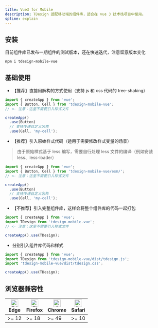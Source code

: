 ```yaml
---
title: Vue3 for Mobile
description: TDesign 适配移动端的组件库，适合在 vue 3 技术栈项目中使用。
spline: explain
---
```



## 安装

目前组件库已发布一期组件的测试版本，还在快速迭代，注意留意版本变化

```bash
npm i tdesign-mobile-vue
```

## 基础使用

- 【推荐】直接用解构的方式使用（支持 js 和 css 代码的 tree-shaking）

```js
import { createApp } from 'vue';
import { Button, Cell } from 'tdesign-mobile-vue';
// <- 注意：这里不需要引入样式文件

createApp()
  .use(Button)
  // 支持传递自定义名称
  .use(Cell, 'my-cell');
```

- 【推荐】引入原始样式代码（适用于需要修改样式变量的场景）

> 由于原始样式基于 less 编写，需要自行处理 less 文件的编译（例如安装 less、less-loader）

```js
import { createApp } from 'vue';
import { Button, Cell } from 'tdesign-mobile-vue/esm/';
// <- 注意：这里不需要引入样式文件

createApp()
  .use(Button)
  // 支持传递自定义名称
  .use(Cell, 'my-cell');
```

- 【不推荐】引入完整组件库，这样会将整个组件库的代码一起打包

```js
import { createApp } from 'vue';
import TDesign from 'tdesign-mobile-vue';
// <- 注意：这里不需要引入样式文件

createApp().use(TDesign);
```

- 分别引入组件库代码和样式

```js
import { createApp } from 'vue';
import TDesign from 'tdesign-mobile-vue/dist/tdesign.js';
import 'tdesign-mobile-vue/dist/tdesign.css';

createApp().use(TDesign);
```

## 浏览器兼容性

| [<img src="https://raw.githubusercontent.com/alrra/browser-logos/master/src/edge/edge_48x48.png" alt="Edge" width="24px" height="24px" />](http://godban.github.io/browsers-support-badges/)<br/>Edge | [<img src="https://raw.githubusercontent.com/alrra/browser-logos/master/src/firefox/firefox_48x48.png" alt="Firefox" width="24px" height="24px" />](http://godban.github.io/browsers-support-badges/)<br/>Firefox | [<img src="https://raw.githubusercontent.com/alrra/browser-logos/master/src/chrome/chrome_48x48.png" alt="Chrome" width="24px" height="24px" />](http://godban.github.io/browsers-support-badges/)<br/>Chrome | [<img src="https://raw.githubusercontent.com/alrra/browser-logos/master/src/safari/safari_48x48.png" alt="Safari" width="24px" height="24px" />](http://godban.github.io/browsers-support-badges/)<br/>Safari |
| ----------------------------------------------------------------------------------------------------------------------------------------------------------------------------------------------------- | ----------------------------------------------------------------------------------------------------------------------------------------------------------------------------------------------------------------- | ------------------------------------------------------------------------------------------------------------------------------------------------------------------------------------------------------------- | ------------------------------------------------------------------------------------------------------------------------------------------------------------------------------------------------------------- |
| >= 12                                                                                                                                                                                                  | >= 18                                                                                                                                                                                                   | >= 49                                                                                                                                                                                               | >= 10                                                                                                                                                                                               |
